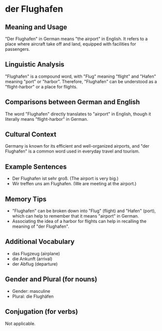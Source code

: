 # der Flughafen
## Meaning and Usage
"Der Flughafen" in German means "the airport" in English. It refers to a place where aircraft take off and land, equipped with facilities for passengers. 

## Linguistic Analysis
"Flughafen" is a compound word, with "Flug" meaning "flight" and "Hafen" meaning "port" or "harbor". Therefore, "Flughafen" can be understood as a "flight-harbor" or a place for flights.

## Comparisons between German and English
The word "Flughafen" directly translates to "airport" in English, though it literally means "flight-harbor" in German.

## Cultural Context
Germany is known for its efficient and well-organized airports, and "der Flughafen" is a common word used in everyday travel and tourism.

## Example Sentences
- Der Flughafen ist sehr groß. (The airport is very big.)
- Wir treffen uns am Flughafen. (We are meeting at the airport.)

## Memory Tips
- "Flughafen" can be broken down into "Flug" (flight) and "Hafen" (port), which can help to remember that it means "airport" in German.
- Associating the idea of a harbor for flights can help in recalling the meaning of "der Flughafen".

## Additional Vocabulary
- das Flugzeug (airplane)
- die Ankunft (arrival)
- der Abflug (departure)

## Gender and Plural (for nouns)
- Gender: masculine
- Plural: die Flughäfen

## Conjugation (for verbs)
Not applicable.